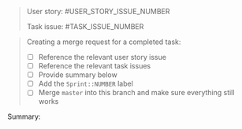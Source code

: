 > User story: #USER_STORY_ISSUE_NUMBER
>
> Task issue: #TASK_ISSUE_NUMBER

> Creating a merge request for a completed task:
>
> - [ ] Reference the relevant user story issue
> - [ ] Reference the relevant task issues
> - [ ] Provide summary below
> - [ ] Add the `Sprint::NUMBER` label
> - [ ] Merge `master` into this branch and make sure everything still works

Summary:
